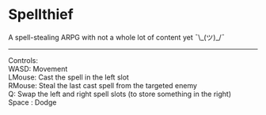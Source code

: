 # Spellthief
 
A spell-stealing ARPG with not a whole lot of content yet ¯\\\_(ツ)\_/¯

------------------------------------------------------------------------

Controls:  
WASD: Movement  
LMouse: Cast the spell in the left slot  
RMouse: Steal the last cast spell from the targeted enemy  
Q: Swap the left and right spell slots (to store something in the right)  
Space : Dodge  
